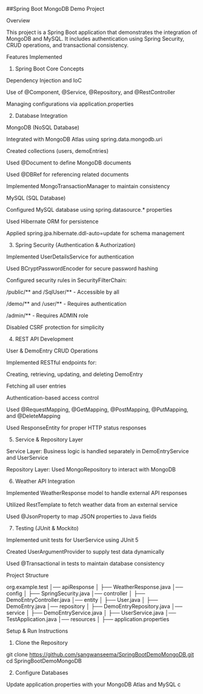 ##Spring Boot MongoDB Demo Project

Overview

This project is a Spring Boot application that demonstrates the integration of MongoDB and MySQL. It includes authentication using Spring Security, CRUD operations, and transactional consistency.

Features Implemented

1. Spring Boot Core Concepts

Dependency Injection and IoC

Use of @Component, @Service, @Repository, and @RestController

Managing configurations via application.properties

2. Database Integration

MongoDB (NoSQL Database)

Integrated with MongoDB Atlas using spring.data.mongodb.uri

Created collections (users, demoEntries)

Used @Document to define MongoDB documents

Used @DBRef for referencing related documents

Implemented MongoTransactionManager to maintain consistency

MySQL (SQL Database)

Configured MySQL database using spring.datasource.* properties

Used Hibernate ORM for persistence

Applied spring.jpa.hibernate.ddl-auto=update for schema management

3. Spring Security (Authentication & Authorization)

Implemented UserDetailsService for authentication

Used BCryptPasswordEncoder for secure password hashing

Configured security rules in SecurityFilterChain:

/public/** and /SqlUser/** - Accessible by all

/demo/** and /user/** - Requires authentication

/admin/** - Requires ADMIN role

Disabled CSRF protection for simplicity

4. REST API Development

User & DemoEntry CRUD Operations

Implemented RESTful endpoints for:

Creating, retrieving, updating, and deleting DemoEntry

Fetching all user entries

Authentication-based access control

Used @RequestMapping, @GetMapping, @PostMapping, @PutMapping, and @DeleteMapping

Used ResponseEntity for proper HTTP status responses

5. Service & Repository Layer

Service Layer: Business logic is handled separately in DemoEntryService and UserService

Repository Layer: Used MongoRepository to interact with MongoDB

6. Weather API Integration

Implemented WeatherResponse model to handle external API responses

Utilized RestTemplate to fetch weather data from an external service

Used @JsonProperty to map JSON properties to Java fields

7. Testing (JUnit & Mockito)

Implemented unit tests for UserService using JUnit 5

Created UserArgumentProvider to supply test data dynamically

Used @Transactional in tests to maintain database consistency

Project Structure

org.example.test
│── apiResponse
│   ├── WeatherResponse.java
│── config
│   ├── SpringSecurity.java
│── controller
│   ├── DemoEntryController.java
│── entity
│   ├── User.java
│   ├── DemoEntry.java
│── repository
│   ├── DemoEntryRepository.java
│── service
│   ├── DemoEntryService.java
│   ├── UserService.java
│── TestApplication.java
│── resources
│   ├── application.properties

Setup & Run Instructions

1. Clone the Repository

git clone https://github.com/sangwanseema/SpringBootDemoMongoDB.git
cd SpringBootDemoMongoDB

2. Configure Databases

Update application.properties with your MongoDB Atlas and MySQL c
